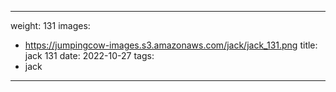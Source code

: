 
---
weight: 131
images:
- https://jumpingcow-images.s3.amazonaws.com/jack/jack_131.png
title: jack 131
date: 2022-10-27
tags:
- jack
---
